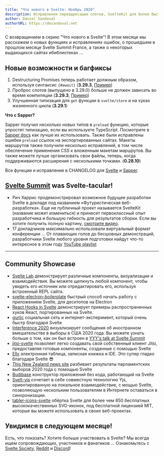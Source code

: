 ```yaml
---
title: "Что нового в Svelte: Ноябрь 2020"
description: Исправления переадресации слотов, SvelteKit для более быстрой локальной разработки и многое другое со Svelte Summit France
author: Daniel Sandoval
authorURL: https://desandoval.net
---
```


С возвращением в серию "Что нового в Svelte"! В этом месяце мы расскажем о новых функциях и исправлениях ошибок, о прошедшем в прошлом месяце Svelte Summit France, а также о некоторых выдающихся сайтах и ​​библиотеках ...

## Новые возможности и багфиксы

1. Destructuring Promises теперь работает должным образом, используя синтаксис `{#await}`
 (**3.29.3**, [Пример](https://svelte.dev/repl/3fd4e2cecfa14d629961478f1dac2445?version=3.29.3))
2. Проброс слотов (выпущено в 3.29.0) больше не должен зависать во время компиляции (**3.29.3**, [Пример](https://svelte.dev/repl/29959e70103f4868a6525c0734934936?version=3.29.3))
3. Улучшенная типизация для `get` функции в `svelte/store` и на хуках жизненного цикла (**3.29.1**)

**Что с Sapper?**

Sapper получил несколько новых типов в `preload` функцию, которые упростят типизацию, если вы используете TypeScript. Посмотрите в [Sapper docs](https://sapper.svelte.dev/docs#Typing_the_function) как лучше их использовать. Также были исправлены ошибки `preload` ссылок на экспортированных сайтах. Макеты маршрутов также получили несколько исправлений, в том числе обеспечение применения CSS к вложенным макетам маршрутов. Вы также можете лучше организовать свои файлы, теперь, когда поддерживаются расширения с несколькими точками. (**0.28.10**)


Все функции и исправления в CHANGELOG для [Svelte](https://github.com/sveltejs/svelte/blob/master/CHANGELOG.md) и [Sapper](https://github.com/sveltejs/sapper/blob/master/CHANGELOG.md).


## [Svelte Summit](https://sveltesummit.com/) was Svelte-tacular!
- Рич Харрис продемонстрировал возможное будущее разработки Svelte в докладе под названием «Футуристическая веб-разработка». Еще не публичный проект называется SvelteKit (название может измениться) и принесет первоклассный опыт разработчика и большую гибкость для результатов сборки. Если вы хотите получить полную картину, [смотрите видео](https://www.youtube.com/watch?v=qSfdtmcZ4d0).
- 17 докладчиков максимально использовали виртуальный формат конференции ... От плавающих голов до бесшовных демонстраций, разработчики Svelte любого уровня подготовки найдут что-то интересное в этом году [YouTube playlist](https://www.youtube.com/playlist?list=PL8bMgX1kyZThM1sbYCoWdTcpiYysJsSeu)

---

## Community Showcase
- [Svelte Lab](https://sveltelab.app/) демонстрирует различные компоненты, визуализации и взаимодействия. Вы можете щелкнуть любой компонент, чтобы увидеть его источник или отредактировать его, используя встроенный REPL сайта.
- [svelte-electron-boilerplate](https://github.com/hjalmar/svelte-electron-boilerplate) быстрый способ начать работу с приложением Svelte, для десктопов на Electron
- [React Hooks in Svelte](https://github.com/joshnuss/react-hooks-in-svelte) демонстрирует примеры распространенных хуков React, портированных на Svelte.
- [gurlic](https://gurlic.com/) социальная сеть и интернет-эксперимент, который очень быстр благодаря Svelte
- [Interference 2020](https://interference2020.org/) визуализирует сообщения об иностранном вмешательстве в выборы в США 2020 года. Вы можете узнать больше о том, как он был встроен в [YYY's talk at Svelte Summit]()
- [jitsi-svelte](https://github.com/relm-us/jitsi-svelte) позволяет легко создавать свой собственный клиент Jitsi, предоставляя готовые компоненты, созданные с помощью Svelte
- [Ellx](https://ellx.io/) электронная таблица, записная книжка и IDE. Это супер гладко благодаря Svelte 😎
- [This New Zealand news site](https://www.nzherald.co.nz/nz/election-2020-latest-results-party-vote-electorate-vote-and-full-data/5CFVO4ENKNQDE3SICRRNPU5GZM/) разбивает результаты парламентских выборов 2020 года с помощью Svelte
- [Budibase](https://github.com/Budibase/budibase) конструктор приложений без кода, работающий на Svelte
- [Svelt-yjs](https://github.com/relm-us/svelt-yjs) сочетает в себе совместную технологию Yjs, ориентированную на локальное взаимодействие, с мощью Svelte, позволяющую нескольким пользователям в Интернете оставаться в синхронизации.
- [tabler-icons-svelte](https://github.com/benflap/tabler-icons-svelte) обёртка Svelte для более чем 850 бесплатных высококачественных SVG-иконок, под бесплатной лицензией MIT, которые вы можете использовать в своих веб-проектах.

## Увидимся в следующем месяце!

Есть, что показать? Хотите больше участвовать в Svelte? Мы всегда ищем сопровождающих, участников и фанатиков ... Ознакомьтесь с [Svelte Society](https://sveltesociety.dev/), [Reddit](https://www.reddit.com/r/sveltejs/) и [Discord](https://discord.com/invite/yy75DKs)!
